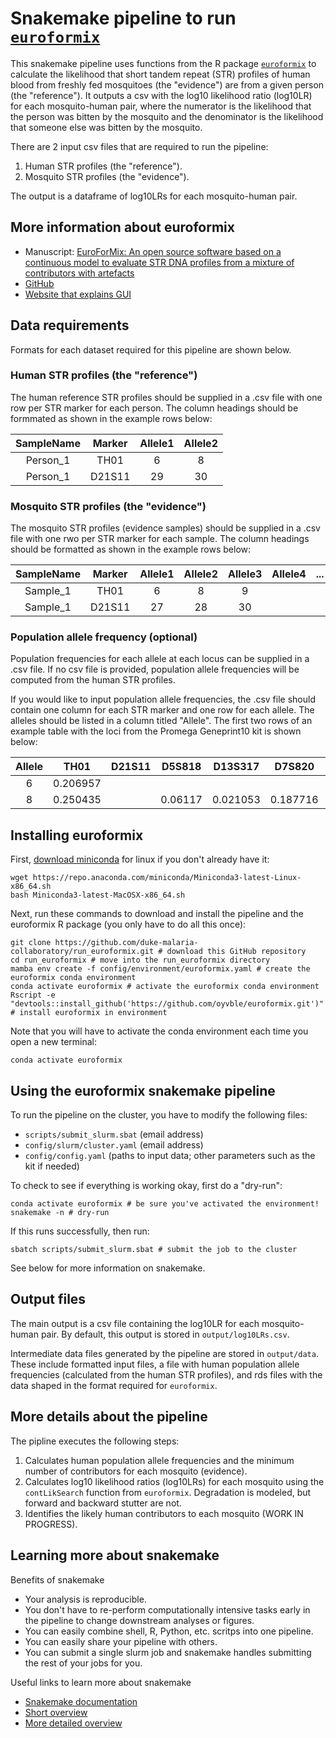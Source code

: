 # Snakemake pipeline to run [`euroformix`](https://github.com/oyvble/euroformix)

This snakemake pipeline uses functions from the R package [`euroformix`](https://github.com/oyvble/euroformix) to calculate the likelihood that short tandem repeat (STR) profiles of human blood from freshly fed mosquitoes (the "evidence") are from a given person (the "reference"). It outputs a csv with the log10 likelihood ratio (log10LR) for each mosquito-human pair, where the numerator is the likelihood that the person was bitten by the mosquito and the denominator is the likelihood that someone else was bitten by the mosquito. 

There are 2 input csv files that are required to run the pipeline:
1. Human STR profiles (the "reference").
1. Mosquito STR profiles (the "evidence").

The output is a dataframe of log10LRs for each mosquito-human pair.  

## More information about euroformix
- Manuscript: [EuroForMix: An open source software based on a continuous model to evaluate STR DNA profiles from a mixture of contributors with artefacts](https://pubmed.ncbi.nlm.nih.gov/26720812/)
- [GitHub](https://github.com/oyvble/euroformix)
- [Website that explains GUI](http://www.euroformix.com/)

## Data requirements

Formats for each dataset required for this pipeline are shown below.

### Human STR profiles (the "reference")

The human reference STR profiles should be supplied in a .csv file with one row per STR marker for each person. The column headings should be formmated as shown in the example rows below:

|SampleName|Marker|Allele1|Allele2|
|:---:|:---:|:---:|:---:|
|Person_1|TH01|6|8|
|Person_1|D21S11|29|30|


### Mosquito STR profiles (the "evidence")

The mosquito STR profiles (evidence samples) should be supplied in a .csv file with one rwo per STR marker for each sample. The column headings should be formatted as shown in the example rows below:

|SampleName|Marker|Allele1|Allele2|Allele3|Allele4|...|Height1|Height2|Height3|Height4|...|
|:---:|:---:|:---:|:---:|:---:|:---:|:---:|:---:|:---:|:---:|:---:|:---:|
|Sample_1|TH01|6|8|9| | |4887|4662|9104| | |
|Sample_1|D21S11|27|28|30| | |4402|8325|2181| | |

### Population allele frequency (optional)

Population frequencies for each allele at each locus can be supplied in a .csv file. If no csv file is provided, population allele frequencies will be computed from the human STR profiles. 

If you would like to input population allele frequencies, the .csv file should contain one column for each STR marker and one row for each allele. The alleles should be listed in a column titled "Allele". The first two rows of an example table with the loci from the Promega Geneprint10 kit is shown below:

| Allele | TH01 | D21S11 | D5S818 | D13S317 | D7S820 | D16S539 | CSF1PO | AMEL | vWA | TPOX |
|:------:|:----:|:------:|:------:|:-------:|:------:|:------:|:----:|:---:|:----:|:---:|
|6|0.206957| | | | | | | | |0.098276|
|8|0.250435| |0.06117|0.021053|0.187716|0.033304|0.042205| | |0.24569|


## Installing euroformix

First, [download miniconda](https://docs.conda.io/en/latest/miniconda.html) for linux if you don't already have it:
```
wget https://repo.anaconda.com/miniconda/Miniconda3-latest-Linux-x86_64.sh
bash Miniconda3-latest-MacOSX-x86_64.sh
```

Next, run these commands to download and install the pipeline and the euroformix R package (you only have to do all this once):
```
git clone https://github.com/duke-malaria-collaboratory/run_euroformix.git # download this GitHub repository
cd run_euroformix # move into the run_euroformix directory
mamba env create -f config/environment/euroformix.yaml # create the euroformix conda environment
conda activate euroformix # activate the euroformix conda environment
Rscript -e "devtools::install_github('https://github.com/oyvble/euroformix.git')" # install euroformix in environment
```

Note that you will have to activate the conda environment each time you open a new terminal:
```
conda activate euroformix
```

## Using the euroformix snakemake pipeline

To run the pipeline on the cluster, you have to modify the following files:
- `scripts/submit_slurm.sbat` (email address)
- `config/slurm/cluster.yaml` (email address)
- `config/config.yaml` (paths to input data; other parameters such as the kit if needed)

To check to see if everything is working okay, first do a "dry-run":
```
conda activate euroformix # be sure you've activated the environment! 
snakemake -n # dry-run
```

If this runs successfully, then run:
```
sbatch scripts/submit_slurm.sbat # submit the job to the cluster
```

See below for more information on snakemake.

## Output files

The main output is a csv file containing the log10LR for each mosquito-human pair. By default, this output is stored in `output/log10LRs.csv`. 

Intermediate data files generated by the pipeline are stored in `output/data`. These include formatted input files, a file with human population allele frequencies (calculated from the human STR profiles), and rds files with the data shaped in the format required for `euroformix`. 

## More details about the pipeline

The pipline executes the following steps:

1. Calculates human population allele frequencies and the minimum number of contributors for each mosquito (evidence).
1. Calculates log10 likelihood ratios (log10LRs) for each mosquito using the `contLikSearch` function from `euroformix`. Degradation is modeled, but forward and backward stutter are not. 
1. Identifies the likely human contributors to each mosquito (WORK IN PROGRESS). 

## Learning more about snakemake

Benefits of snakemake
- Your analysis is reproducible.
- You don't have to re-perform computationally intensive tasks early in the pipeline to change downstream analyses or figures.
- You can easily combine shell, R, Python, etc. scritps into one pipeline.
- You can easily share your pipeline with others.
- You can submit a single slurm job and snakemake handles submitting the rest of your jobs for you.

Useful links to learn more about snakemake
- [Snakemake documentation](https://snakemake.readthedocs.io/en/stable/)
- [Short overview](https://slides.com/johanneskoester/snakemake-short#/)
- [More detailed overview](https://slides.com/johanneskoester/snakemake-tutorial#/)
